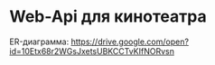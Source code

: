 # Web-Api для кинотеатра

ER-диаграмма: https://drive.google.com/open?id=10Etx68r2WGsJxetsUBKCCTvKIfNORvsn
